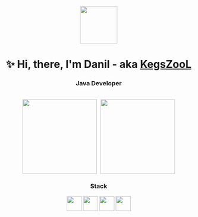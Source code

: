 <div align="center">
  <img height=100 src="https://github.com/KegsZooL/GIFS/raw/main/5.gif" alt="">
</div>

<h1 align="center">
  ✨ Hi, there, I'm Danil - aka&nbsp;<a href="https://github.com/KegsZooL">KegsZooL</a>
</h1>
<h3 align="center">Java Developer</h3><br>

<div style="display: flex; aligin-items: center; justify-content: center; gap: 10px; height: 200px">
  <img height=200 src="https://github-readme-stats.vercel.app/api?username=kegszool&show_icons=true&theme=synthwave"></img>
  <img height=200 src="https://github-readme-stats.vercel.app/api/top-langs?username=kegszool&layout=compact&langs_count=8&card_width=320&theme=synthwave&show_icons=true" />
</div>


<h3 align="center">Stack</h3>
<div align="center">
  <img src="https://cdn.jsdelivr.net/gh/devicons/devicon@latest/icons/java/java-original-wordmark.svg" height="40px">
  <img src="https://cdn.jsdelivr.net/gh/devicons/devicon@latest/icons/figma/figma-original.svg" height="40px">
  <img src="https://cdn.jsdelivr.net/gh/devicons/devicon@latest/icons/neovim/neovim-original.svg" height="40px">
  <img src="https://cdn.jsdelivr.net/gh/devicons/devicon@latest/icons/archlinux/archlinux-original.svg" height="40px">
</div>
